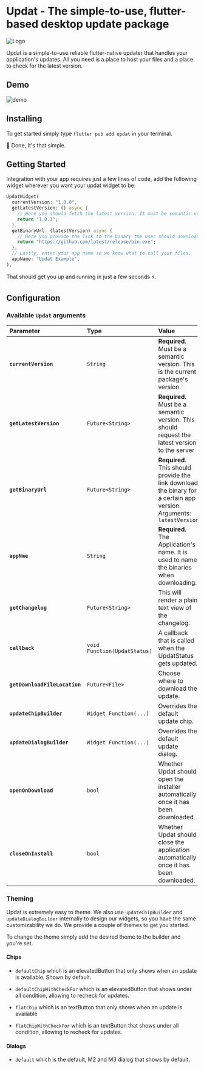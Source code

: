 # Updat - The simple-to-use, flutter-based desktop update package

![Logo](https://github.com/aguilaair/updat/blob/main/promo/logo.svg)

Updat is a simple-to-use reliable flutter-native updater that handles your application's updates. All you need is a place to host your files and a place to check for the latest version.

## Demo

![demo](https://github.com/aguilaair/updat/blob/main/promo/demo.gif)

## Installing

To get started simply type `flutter pub add updat` in your terminal.

🎉 Done, It's that simple.

## Getting Started

Integration with your app requires just a few lines of code, add the following widget wherever you want your updat widget to be:

```dart
UpdatWidget(
  currentVersion: "1.0.0",
  getLatestVersion: () async {
    // Here you should fetch the latest version. It must be semantic versioning for update detection to work properly.
    return "1.0.1";
  },
  getBinaryUrl: (latestVersion) async {
    // Here you provide the link to the binary the user should download. Make sure it is the correct one for the platform!
    return "https://github.com/latest/release/bin.exe";
  },
  // Lastly, enter your app name so we know what to call your files.
  appName: "Updat Example",
),
```

That should get you up and running in just a few seconds ⚡️.

## Configuration

### Available `Updat` arguments

| Parameter           | Type      | Value                                                                                                                                    | Default   |
| :------------------ | :-------- | :--------------------------------------------------------------------------------------------------------------------------------------- | :-------- |
| **`currentVersion`**         | `String`   | **Required**. Must be a semantic version. This is the current package's version.                                                                 | N/A       |
| **`getLatestVersion`**    | `Future<String>`  | **Required**. Must be a semantic version. This should request the latest version to the server                                  | N/A |
| **`getBinaryUrl`** | `Future<String>` | **Required**. This should provide the link download the binary for a certain app version. Arguments: `latestVersion` | N/A       |
| **`appNme`** | `String` | **Required**. The Application's name. It is used to name the binaries when downloading. | N/A       |
| **`getChangelog`** | `Future<String>` | This will render a plain text view of the changelog. | N/A       |
| **`callback`** | `void Function(UpdatStatus)` | A callback that is called when the UpdatStatus gets updated. | N/A       |
| **`getDownloadFileLocation`** | `Future<File>` | Choose where to download the update. | N/A       |
| **`updateChipBuilder`** | `Widget Function(...)` | Overrides the default update chip. | N/A       |
| **`updateDialogBuilder`** | `Widget Function(...)` | Overrides the default update dialog. | N/A       |
| **`openOnDownload`** | `bool` | Whether Updat should open the installer automatically once it has been downloaded. | `true`      |
| **`closeOnInstall`** | `bool` | Whether Updat should close the application automatically once it has been downloaded. | `false`      |

### Theming

Updat is extremely easy to theme. We also use `updateChipBuilder` and `updateDialogBuilder` internally to design our widgets, so you have the same customizability we do. We provide a couple of themes to get you started.

To change the theme simply add the desired theme to the builder and you're set.

#### Chips

- `defaultChip` which is an elevatedButton that only shows when an update is available. Shown by default.
- `defaultChipWithCheckFor` which is an elevatedButton that shows under all condition, allowing to recheck for updates.

- `flatChip` which is an textButton that only shows when an update is available
- `flatChipWithCheckFor` which is an textButton that shows under all condition, allowing to recheck for updates.

#### Dialogs

- `default` which is the default, M2 and M3 dialog that shows by default.
